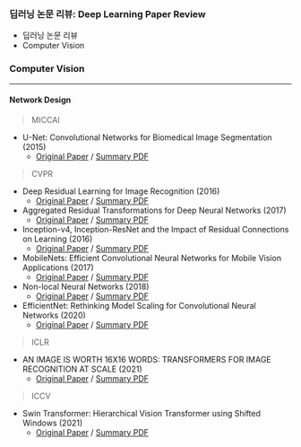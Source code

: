 ### 딥러닝 논문 리뷰: Deep Learning Paper Review

* 딥러닝 논문 리뷰
* Computer Vision

### Computer Vision
***
#### Network Design
> MICCAI
* U-Net: Convolutional Networks for Biomedical Image Segmentation (2015)
  * [Original Paper](https://arxiv.org/pdf/1505.04597.pdf) / [Summary PDF](/Paper_review/U-Net_Convolutional_Networks_for_Biomedical_Image_Segmentation.pdf)
> CVPR
* Deep Residual Learning for Image Recognition (2016)
  * [Original Paper](https://www.cv-foundation.org/openaccess/content_cvpr_2016/papers/He_Deep_Residual_Learning_CVPR_2016_paper.pdf) / [Summary PDF](/Paper_review/Deep_Residual_Learning_for_Image_Recognition_(CVPR_2016).pdf)
* Aggregated Residual Transformations for Deep Neural Networks (2017)
  * [Original Paper](https://arxiv.org/pdf/1611.05431.pdf) / [Summary PDF](/Paper_review/Aggregated_Residual_Transformations_for_Deep_Neural_Networks_(CVPR_2017).pdf)
* Inception-v4, Inception-ResNet and the Impact of Residual Connections on Learning (2016)
  * [Original Paper](https://arxiv.org/pdf/1602.07261.pdf) / [Summary PDF](/Paper_review/Inception-v4_Inception-ResNet_and_the_Impact_of_Residual_Connections_on_Learning_(CVPR_2016).pdf)
* MobileNets: Efficient Convolutional Neural Networks for Mobile Vision Applications (2017)
  * [Original Paper](https://arxiv.org/pdf/1704.04861.pdf) / [Summary PDF](/Paper_review/MobileNets_Efficient_Convolutional_Neural_Networks_for_Mobile_Vision_Applications_(CVPR_2017).pdf)
* Non-local Neural Networks (2018)
  * [Original Paper](https://openaccess.thecvf.com/content_cvpr_2018/papers/Wang_Non-Local_Neural_Networks_CVPR_2018_paper.pdf) / [Summary PDF](/Paper_review/Non-local_Neural_Networks_(CVPR_2018).pdf)
* EfficientNet: Rethinking Model Scaling for Convolutional Neural Networks (2020)
  * [Original Paper](https://arxiv.org/pdf/1905.11946.pdf) / [Summary PDF](/Paper_review/EfficientNet_Rethinking_Model_Scaling_for_Convolutional_Neural_Networks_(CVPR_2020).pdf)
> ICLR
* AN IMAGE IS WORTH 16X16 WORDS: TRANSFORMERS FOR IMAGE RECOGNITION AT SCALE (2021)
  * [Original Paper](https://arxiv.org/pdf/2010.11929.pdf) / [Summary PDF](/Paper_review/AN_IMAGE_IS_WORTH_16X16_WORDS_TRANSFORMERS_FOR_IMAGE_RECOGNITION_AT_SCALE_(ICLR_2021).pdf)
> ICCV
* Swin Transformer: Hierarchical Vision Transformer using Shifted Windows (2021)
  * [Original Paper](https://arxiv.org/pdf/2103.14030.pdf) / [Summary PDF](/Paper_review/Swin_Transformer_Hierarchical_Vision_Transformer_using_Shifted_Windows_(ICCV_2021).pdf)
